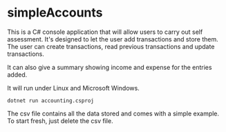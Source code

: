 # simpleAccounts
This is a C# console application that will allow users to carry out self assessment. It's designed to let the user add transactions and store them. The user can create transactions, read previous transactions and update transactions.

It can also give a summary showing income and expense for the entries added.

It will run under Linux and Microsoft Windows.

``` dotnet run accounting.csproj ``` 

The csv file contains all the data stored and comes with a simple example. To start fresh, just delete the csv file.
